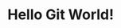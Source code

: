 <!DOCTYPE html>
<html lang="en">
<head>
    <meta charset="UTF-8">
    <meta name="viewport" content="width=device-width, initial-scale=1.0">
    <title>My First Git HTML Page</title>
</head>
<body>
    <h1>Hello Git World!</h1>
</body>
</html>